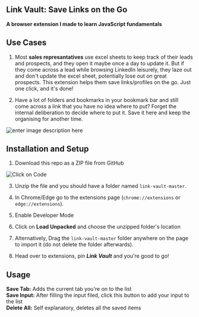 ## Link Vault: Save Links on the Go

**A browser extension I made to learn JavaScript fundamentals**

## Use Cases

1. Most **sales represantatives** use excel sheets to keep track of their leads and prospects, and they open it maybe once a day to update it. But if they come across a lead while browsing LinkedIn leisurely, they laze out and don't update the excel sheet, potentially lose out on great prospects. This extension helps them save links/profiles on the go. Just one click, and it's done!

2. Have a lot of folders and bookmarks in your bookmark bar and still come across a link that you have no idea where to put? Forget the internal deliberation to decide where to put it. Save it here and keep the organising for another time.

![enter image description here](https://i.postimg.cc/rspX8cDg/Capture.png)

## Installation and Setup

1. Download this repo as a ZIP file from GitHub

![Click on Code](https://i.postimg.cc/0y4NFWHL/step.png)

3. Unzip the file and you should have a folder named `link-vault-master`.

4. In Chrome/Edge go to the extensions page (`chrome://extensions` or `edge://extensions`).

5. Enable Developer Mode

6. Click on **Load Unpacked** and choose the unzipped folder's location

7. Alternatively, Drag the `link-vault-master` folder anywhere on the page to import it (do not delete the folder afterwards).
8. Head over to extensions, pin **_Link Vault_** and you're good to go!

## Usage

**Save Tab:** Adds the current tab you're on to the list
<br>
**Save Input:** After filling the input filed, click this button to add your input to the list
<br>
**Delete All:** Self explanatory, deletes all the saved items
